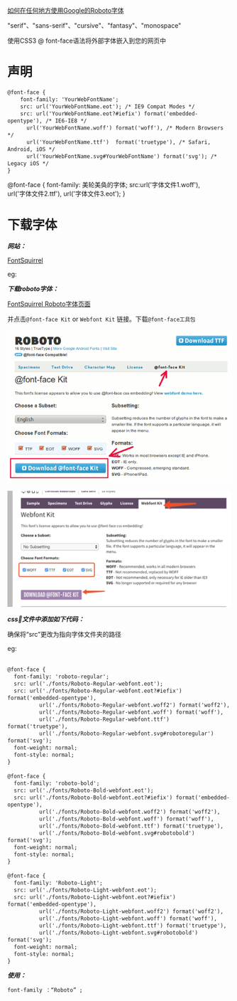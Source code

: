 
[如何在任何地方使用Google的Roboto字体](https://www.maketecheasier.com/use-google-roboto-font-everywhere/)

"serif"、"sans-serif"、"cursive"、"fantasy"、"monospace"


使用CSS3 @ font-face语法将外部字体嵌入到您的网页中

# 声明

```
@font-face {
	font-family: 'YourWebFontName';
	src: url('YourWebFontName.eot'); /* IE9 Compat Modes */
	src: url('YourWebFontName.eot?#iefix') format('embedded-opentype'), /* IE6-IE8 */
      url('YourWebFontName.woff') format('woff'), /* Modern Browsers */
      url('YourWebFontName.ttf')  format('truetype'), /* Safari, Android, iOS */
      url('YourWebFontName.svg#YourWebFontName') format('svg'); /* Legacy iOS */
}
```

@font-face {
  font-family: 美轮美奂的字体;
  src:url('字体文件1.woff'),  
  url('字体文件2.ttf'),
  url('字体文件3.eot');
}

# 下载字体

***网站：*** 

[FontSquirrel](https://www.fontsquirrel.com/fonts/roboto)

eg: 

***下载roboto字体：*** 

[FontSquirrel Roboto字体页面](https://redirect.viglink.com/?format=go&jsonp=vglnk_151090788487021&key=f33f208bd7d94bed0a23fe052ea3ba17&libId=ja3nh0l10100ohp6000DA177ttuztypumg&loc=https%3A%2F%2Fwww.maketecheasier.com%2Fuse-google-roboto-font-everywhere%2F&v=1&out=http%3A%2F%2Fwww.fontsquirrel.com%2Ffonts%2Froboto&title=%E5%A6%82%E4%BD%95%E5%9C%A8%E4%BB%BB%E4%BD%95%E5%9C%B0%E6%96%B9%E4%BD%BF%E7%94%A8Google%E7%9A%84Roboto%E5%AD%97%E4%BD%93&txt=%3Cfont%20style%3D%22vertical-align%3A%20inherit%3B%22%3E%3Cfont%20style%3D%22vertical-align%3A%20inherit%3B%22%3EFontSquirrel%20Roboto%E5%AD%97%E4%BD%93%E9%A1%B5%E9%9D%A2%3C%2Ffont%3E%3C%2Ffont%3E)

并点击`@font-face Kit` or `Webfont Kit` 链接。下载`@font-face工具包`

![eg](./img/roboto-font-download.png)

![eg](./img/font.jpeg)

***css文件中添加如下代码：***

确保将“src”更改为指向字体文件夹的路径

eg:

```

@font-face {
  font-family: 'roboto-regular';
  src: url('./fonts/Roboto-Regular-webfont.eot');
  src: url('./fonts/Roboto-Regular-webfont.eot?#iefix') format('embedded-opentype'),
          url('./fonts/Roboto-Regular-webfont.woff2') format('woff2'),
          url('./fonts/Roboto-Regular-webfont.woff') format('woff'),
          url('./fonts/Roboto-Regular-webfont.ttf') format('truetype'),
          url('./fonts/Roboto-Regular-webfont.svg#robotoregular') format('svg');
  font-weight: normal;
  font-style: normal;
}

@font-face {
  font-family: 'roboto-bold';
  src: url('./fonts/Roboto-Bold-webfont.eot');
  src: url('./fonts/Roboto-Bold-webfont.eot?#iefix') format('embedded-opentype'),
          url('./fonts/Roboto-Bold-webfont.woff2') format('woff2'),
          url('./fonts/Roboto-Bold-webfont.woff') format('woff'),
          url('./fonts/Roboto-Bold-webfont.ttf') format('truetype'),
          url('./fonts/Roboto-Bold-webfont.svg#robotobold') format('svg');
  font-weight: normal;
  font-style: normal;
}

@font-face {
  font-family: 'Roboto-Light';
  src: url('./fonts/Roboto-Light-webfont.eot');
  src: url('./fonts/Roboto-Light-webfont.eot?#iefix') format('embedded-opentype'),
          url('./fonts/Roboto-Light-webfont.woff2') format('woff2'),
          url('./fonts/Roboto-Light-webfont.woff') format('woff'),
          url('./fonts/Roboto-Light-webfont.ttf') format('truetype'),
          url('./fonts/Roboto-Light-webfont.svg#robotobold') format('svg');
  font-weight: normal;
  font-style: normal;
}
```

***使用：***

```
font-family ：“Roboto” ;
```
